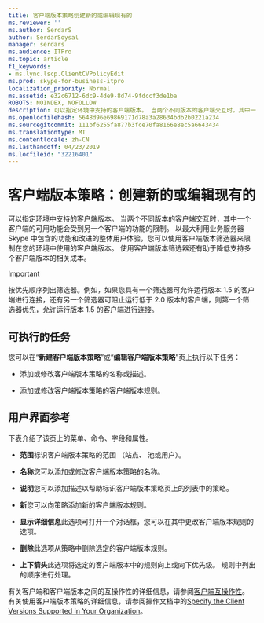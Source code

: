 ```yaml
---
title: 客户端版本策略创建新的或编辑现有的
ms.reviewer: ''
ms.author: SerdarS
author: SerdarSoysal
manager: serdars
ms.audience: ITPro
ms.topic: article
f1_keywords:
- ms.lync.lscp.ClientCVPolicyEdit
ms.prod: skype-for-business-itpro
localization_priority: Normal
ms.assetid: e32c6712-6dc9-4de9-8d74-9fdccf3de1ba
ROBOTS: NOINDEX, NOFOLLOW
description: 可以指定环境中支持的客户端版本。 当两个不同版本的客户端交互时，其中一个客户端的可用功能会受到另一个客户端的功能的限制。
ms.openlocfilehash: 5648d96e69869171d78a3a28634bdb2b0221a234
ms.sourcegitcommit: 111bf6255fa877b3fce70fa8166e8ec5a6643434
ms.translationtype: MT
ms.contentlocale: zh-CN
ms.lasthandoff: 04/23/2019
ms.locfileid: "32216401"
---
```

# <a name="client-version-policy-create-new-or-edit-existing"></a>客户端版本策略：创建新的或编辑现有的

可以指定环境中支持的客户端版本。 当两个不同版本的客户端交互时，其中一个客户端的可用功能会受到另一个客户端的功能的限制。 以最大利用业务服务器 Skype 中包含的功能和改进的整体用户体验，您可以使用客户端版本筛选器来限制在您的环境中使用的客户端版本。 使用客户端版本筛选器还有助于降低支持多个客户端版本的相关成本。

> [!IMPORTANT]
> 按优先顺序列出筛选器。例如，如果您具有一个筛选器可允许运行版本 1.5 的客户端进行连接，还有另一个筛选器可阻止运行低于 2.0 版本的客户端，则第一个筛选器优先，允许运行版本 1.5 的客户端进行连接。

## <a name="tasks-you-can-perform"></a>可执行的任务

您可以在“**新建客户端版本策略**”或“**编辑客户端版本策略**”页上执行以下任务：

- 添加或修改客户端版本策略的名称或描述。

- 添加或修改客户端版本策略的客户端版本规则。

## <a name="ui-reference"></a>用户界面参考

下表介绍了该页上的菜单、命令、字段和属性。

- **范围**标识客户端版本策略的范围 （站点、 池或用户）。

- **名称**您可以添加或修改客户端版本策略的名称。

- **说明**您可以添加描述以帮助标识客户端版本策略页上的列表中的策略。

- **新**您可以向策略添加新的客户端版本规则。

- **显示详细信息**此选项可打开一个对话框，您可以在其中更改客户端版本规则的选项。

- **删除**此选项从策略中删除选定的客户端版本规则。

- **上下箭头**此选项将选定的客户端版本中的规则向上或向下优先级。 规则中列出的顺序进行处理。

有关客户端和客户端版本之间的互操作性的详细信息，请参阅[客户端互操作性](https://technet.microsoft.com/library/0f126571-91a2-45d5-855c-1e4ddb45fc04.aspx)。 有关使用客户端版本策略的详细信息，请参阅操作文档中的[Specify the Client Versions Supported in Your Organization](https://technet.microsoft.com/library/d256a581-9a48-4d1a-82cc-2e1f520d7d2e.aspx)。

